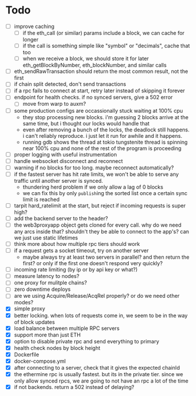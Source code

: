 # Todo

- [ ] improve caching
  - [ ] if the eth_call (or similar) params include a block, we can cache for longer
  - [ ] if the call is something simple like "symbol" or "decimals", cache that too
  - [ ] when we receive a block, we should store it for later eth_getBlockByNumber, eth_blockNumber, and similar calls
- [ ] eth_sendRawTransaction should return the most common result, not the first
- [ ] if chain split detected, don't send transactions
- [ ] if a rpc fails to connect at start, retry later instead of skipping it forever
- [ ] endpoint for health checks. if no synced servers, give a 502 error
  - [ ] move from warp to auxm?
- [ ] some production configs are occassionally stuck waiting at 100% cpu
  - they stop processing new blocks. i'm guessing 2 blocks arrive at the same time, but i thought our locks would handle that
  - even after removing a bunch of the locks, the deadlock still happens. i can't reliably reproduce. i just let it run for awhile and it happens.
  - running gdb shows the thread at tokio tungstenite thread is spinning near 100% cpu and none of the rest of the program is proceeding
- [ ] proper logging with useful instrumentation
- [ ] handle websocket disconnect and reconnect
- [ ] warning if no blocks for too long. maybe reconnect automatically?
- [ ] if the fastest server has hit rate limits, we won't be able to serve any traffic until another server is synced.
    - thundering herd problem if we only allow a lag of 0 blocks
    - we can fix this by only `publish`ing the sorted list once a certain sync limit is reached 
- [ ] tarpit hard_ratelimit at the start, but reject if incoming requests is super high?
- [ ] add the backend server to the header?
- [ ] the web3proxyapp object gets cloned for every call. why do we need any arcs inside that? shouldn't they be able to connect to the app's? can we just use static lifetimes
- [ ] think more about how multiple rpc tiers should work
- [ ] if a request gets a socket timeout, try on another server
  - maybe always try at least two servers in parallel? and then return the first? or only if the first one doesn't respond very quickly?
- [ ] incoming rate limiting (by ip or by api key or what?)
- [ ] measure latency to nodes?
- [ ] one proxy for mulitple chains?
- [ ] zero downtime deploys
- [ ] are we using Acquire/Release/AcqRel properly? or do we need other modes?
- [x] simple proxy
- [x] better locking. when lots of requests come in, we seem to be in the way of block updates
- [x] load balance between multiple RPC servers
- [x] support more than just ETH
- [x] option to disable private rpc and send everything to primary
- [x] health check nodes by block height
- [x] Dockerfile
- [x] docker-compose.yml
- [x] after connecting to a server, check that it gives the expected chainId
- [x] the ethermine rpc is usually fastest. but its in the private tier. since we only allow synced rpcs, we are going to not have an rpc a lot of the time
- [x] if not backends. return a 502 instead of delaying?
